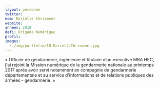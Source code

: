 ```yaml
---
layout: personne
twitter: 
nom: Marielle Chrisment
website:
annees: 2018
defi: Brigade Numérique
profil:
images:
  - /img/portfolio/10.MarielleChrisment.jpg
---
```


« Officier de gendarmerie, ingénieure et titulaire
d’un executive MBA HEC, j'ai rejoint la Mission numérique de la
gendarmerie nationale au printemps 2017 après avoir servi notamment en
compagnie de gendarmerie départementale et au service d'informations
et de relations publiques des armées - gendarmerie. »
